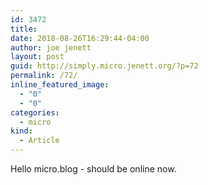 ```yaml
---
id: 3472
title: 
date: 2018-08-26T16:29:44-04:00
author: joe jenett
layout: post
guid: http://simply.micro.jenett.org/?p=72
permalink: /72/
inline_featured_image:
  - "0"
  - "0"
categories:
  - micro
kind:
  - Article
---
```

Hello micro.blog - should be online now.